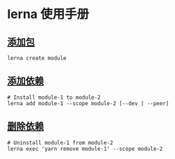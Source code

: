 # lerna 使用手册

## [添加包](https://github.com/lerna/lerna/tree/main/commands/create#lernacreate)

```shell
lerna create module
```

## [添加依赖](https://github.com/lerna/lerna/tree/main/commands/add#lernaadd)

```shell
# Install module-1 to module-2
lerna add module-1 --scope module-2 [--dev | --peer]
```
## [删除依赖](https://github.com/lerna/lerna/issues/1886#issuecomment-513936734)

```shell
# Uninstall module-1 from module-2
lerna exec 'yarn remove module-1' --scope module-2
```
